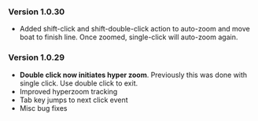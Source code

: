 ### Version 1.0.30
 - Added shift-click and shift-double-click action to auto-zoom and move boat to finish line. Once zoomed, single-click will auto-zoom again.

### Version 1.0.29

- **Double click now initiates hyper zoom**.  Previously this was done with single click.  Use double click to exit.
- Improved hyperzoom tracking
- Tab key jumps to next click event
- Misc bug fixes
